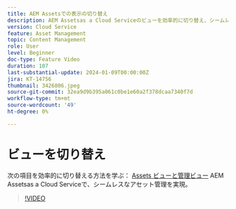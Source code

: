 ```yaml
---
title: AEM Assetsでの表示の切り替え
description: AEM Assetsas a Cloud Serviceのビューを効率的に切り替え、シームレスなアセット管理を実現する方法を説明します。
version: Cloud Service
feature: Asset Management
topic: Content Management
role: User
level: Beginner
doc-type: Feature Video
duration: 107
last-substantial-update: 2024-01-09T00:00:00Z
jira: KT-14756
thumbnail: 3426806.jpeg
source-git-commit: 32ea9d9b395a061c0be1e60a2f378dcaa7340f7d
workflow-type: tm+mt
source-wordcount: '49'
ht-degree: 0%

---
```



# ビューを切り替え

次の項目を効率的に切り替える方法を学ぶ： [Assets ビューと管理ビュー](https://experienceleague.adobe.com/docs/experience-manager-cloud-service/content/assets/overview.html#persona-based-experiences) AEM Assetsas a Cloud Serviceで、シームレスなアセット管理を実現。

>[!VIDEO](https://video.tv.adobe.com/v/3426806/?learn=on)
